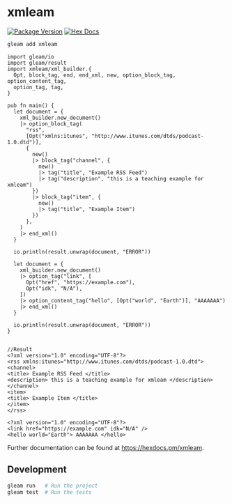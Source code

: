 # xmleam

[![Package Version](https://img.shields.io/hexpm/v/xmleam)](https://hex.pm/packages/xmleam)
[![Hex Docs](https://img.shields.io/badge/hex-docs-ffaff3)](https://hexdocs.pm/xmleam/)

```sh
gleam add xmleam
```
```gleam
import gleam/io
import gleam/result
import xmleam/xml_builder.{
  Opt, block_tag, end, end_xml, new, option_block_tag, option_content_tag,
  option_tag, tag,
}

pub fn main() {
  let document = {
    xml_builder.new_document()
    |> option_block_tag(
      "rss",
      [Opt("xmlns:itunes", "http://www.itunes.com/dtds/podcast-1.0.dtd")],
      {
        new()
        |> block_tag("channel", {
          new()
          |> tag("title", "Example RSS Feed")
          |> tag("description", "this is a teaching example for xmleam")
        })
        |> block_tag("item", {
          new()
          |> tag("title", "Example Item")
        })
      },
    )
    |> end_xml()
  }

  io.println(result.unwrap(document, "ERROR"))

  let document = {
    xml_builder.new_document()
    |> option_tag("link", [
      Opt("href", "https://example.com"),
      Opt("idk", "N/A"),
    ])
    |> option_content_tag("hello", [Opt("world", "Earth")], "AAAAAAA")
    |> end_xml()
  }

  io.println(result.unwrap(document, "ERROR"))
}


//Result
<?xml version="1.0" encoding="UTF-8"?>
<rss xmlns:itunes="http://www.itunes.com/dtds/podcast-1.0.dtd"> 
<channel> 
<title> Example RSS Feed </title> 
<description> this is a teaching example for xmleam </description> 
</channel> 
<item> 
<title> Example Item </title> 
</item> 
</rss> 

<?xml version="1.0" encoding="UTF-8"?>
<link href="https://example.com" idk="N/A" />
<hello world="Earth"> AAAAAAA </hello> 
```

Further documentation can be found at <https://hexdocs.pm/xmleam>.

## Development

```sh
gleam run   # Run the project
gleam test  # Run the tests
```
